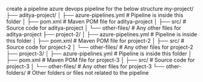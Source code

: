 create a pipeline azure devops pipeline for the below structure
my-project/
  ├── aditya-project/
  │    ├── azure-pipelines.yml  # Pipeline is inside this folder
  │    ├── pom.xml             # Maven POM file for aditya-project
  │    ├── src/                # Source code for aditya-project
  │    └── other-files/        # Any other files for aditya-project
  ├── project-2/
  │    ├── azure-pipelines.yml  # Pipeline is inside this folder
  │    ├── pom.xml             # Maven POM file for project-2
  │    ├── src/                # Source code for project-2
  │    └── other-files/        # Any other files for project-2
  ├── project-3/
  │    ├── azure-pipelines.yml  # Pipeline is inside this folder
  │    ├── pom.xml             # Maven POM file for project-3
  │    ├── src/                # Source code for project-3
  │    └── other-files/        # Any other files for project-3
  └── other-folders/            # Other folders or files not related to the pipeline
